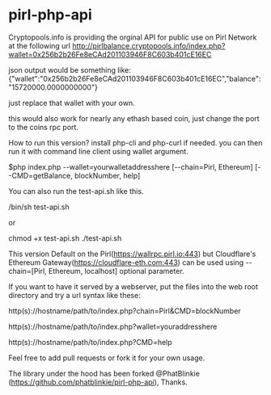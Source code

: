 # pirl-php-api
Cryptopools.info is providing the orginal API for public use on Pirl Network at the following url
http://pirlbalance.cryptopools.info/index.php?wallet=0x256b2b26Fe8eCAd201103946F8C603b401cE16EC

json output would be something like:
{"wallet":"0x256b2b26Fe8eCAd201103946F8C603b401cE16EC","balance":"15720000.0000000000"}

just replace that wallet with your own.

this would also work for nearly any ethash based coin, just change the port to the coins rpc port.

How to run this version?
install php-cli and php-curl if needed. you can then run it with command line client using wallet argument.

$php index.php --wallet=yourwalletaddresshere [--chain=Pirl, Ethereum] [--CMD=getBalance, blockNumber, help]

You can also run the test-api.sh like this.
  
  /bin/sh test-api.sh
  
or 

  chmod +x test-api.sh
  ./test-api.sh

This version Default on the Pirl(https://wallrpc.pirl.io:443) but Cloudflare's Ethereum Gateway(https://cloudflare-eth.com:443) can be used using --chain=[Pirl, Ethereum, localhost] optional parameter.

If you want to have it served by a webserver, put the files into the web root directory and try a url syntax like these: 

  http(s)://hostname/path/to/index.php?chain=Pirl&CMD=blockNumber

  http(s)://hostname/path/to/index.php?wallet=youraddresshere
  
  http(s)://hostname/path/to/index.php?CMD=help  

Feel free to add pull requests or fork it for your own usage.

The library under the hood has been forked @PhatBlinkie (https://github.com/phatblinkie/pirl-php-api), Thanks.
